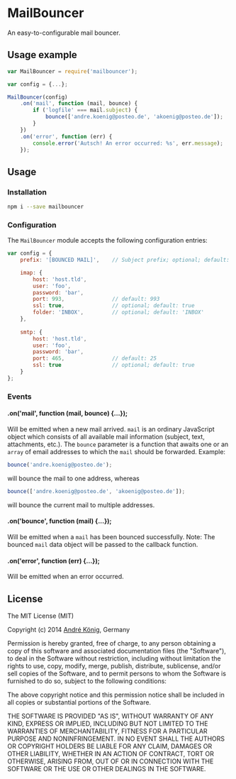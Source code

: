 # MailBouncer

An easy-to-configurable mail bouncer.

## Usage example

```javascript
var MailBouncer = require('mailbouncer');

var config = {...};

MailBouncer(config)
    .on('mail', function (mail, bounce) {
        if ('logfile' === mail.subject) {
            bounce(['andre.koenig@posteo.de', 'akoenig@posteo.de']);
        }
    })
    .on('error', function (err) {
        console.error('Autsch! An error occurred: %s', err.message);
    });
```

## Usage

### Installation

```sh
npm i --save mailbouncer
```

### Configuration

The `MailBouncer` module accepts the following configuration entries:

```javascript
var config = {
    prefix: '[BOUNCED MAIL]',    // Subject prefix; optional; default: '[FORWARDED]'

    imap: {
        host: 'host.tld',
        user: 'foo',
        password: 'bar',
        port: 993,               // default: 993
        ssl: true,               // optional; default: true
        folder: 'INBOX',         // optional; default: 'INBOX'
    },
    
    smtp: {
        host: 'host.tld',
        user: 'foo',
        password: 'bar',
        port: 465,               // default: 25
        ssl: true                // optional; default: true
    }
};
```

### Events

#### .on('mail', function (mail, bounce) {...});

Will be emitted when a new mail arrived. `mail` is an ordinary JavaScript object which consists of all available mail information (subject, text, attachments, etc.). The `bounce` parameter is a function that awaits one or an `array` of email addresses to which the `mail` should be forwarded. Example:

```javascript
bounce('andre.koenig@posteo.de');
```

will bounce the mail to one address, whereas

```javascript
bounce(['andre.koenig@posteo.de', 'akoenig@posteo.de']);
```

will bounce the current mail to multiple addresses.

#### .on('bounce', function (mail) {...});

Will be emitted when a `mail` has been bounced successfully. Note: The bounced `mail` data object will be passed to the callback function.

#### .on('error', function (err) {...});

Will be emitted when an error occurred.

## License

The MIT License (MIT)

Copyright (c) 2014 [André König](http://andrekoenig.info), Germany

Permission is hereby granted, free of charge, to any person obtaining a copy
of this software and associated documentation files (the "Software"), to deal
in the Software without restriction, including without limitation the rights
to use, copy, modify, merge, publish, distribute, sublicense, and/or sell
copies of the Software, and to permit persons to whom the Software is
furnished to do so, subject to the following conditions:

The above copyright notice and this permission notice shall be included in
all copies or substantial portions of the Software.

THE SOFTWARE IS PROVIDED "AS IS", WITHOUT WARRANTY OF ANY KIND, EXPRESS OR
IMPLIED, INCLUDING BUT NOT LIMITED TO THE WARRANTIES OF MERCHANTABILITY,
FITNESS FOR A PARTICULAR PURPOSE AND NONINFRINGEMENT. IN NO EVENT SHALL THE
AUTHORS OR COPYRIGHT HOLDERS BE LIABLE FOR ANY CLAIM, DAMAGES OR OTHER
LIABILITY, WHETHER IN AN ACTION OF CONTRACT, TORT OR OTHERWISE, ARISING FROM,
OUT OF OR IN CONNECTION WITH THE SOFTWARE OR THE USE OR OTHER DEALINGS IN
THE SOFTWARE.
